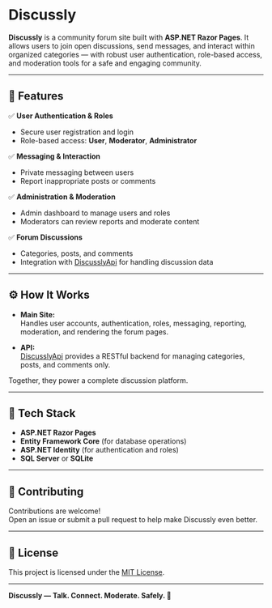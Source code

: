# Discussly

**Discussly** is a community forum site built with **ASP.NET Razor Pages**. It allows users to join open discussions, send messages, and interact within organized categories — with robust user authentication, role-based access, and moderation tools for a safe and engaging community.

---

## 🚀 Features

✅ **User Authentication & Roles**  
- Secure user registration and login  
- Role-based access: **User**, **Moderator**, **Administrator**

✅ **Messaging & Interaction**  
- Private messaging between users  
- Report inappropriate posts or comments

✅ **Administration & Moderation**  
- Admin dashboard to manage users and roles  
- Moderators can review reports and moderate content

✅ **Forum Discussions**  
- Categories, posts, and comments  
- Integration with [DiscusslyApi](https://github.com/blockplocker/DiscusslyApi) for handling discussion data

---

## ⚙️ How It Works

- **Main Site:**  
  Handles user accounts, authentication, roles, messaging, reporting, moderation, and rendering the forum pages.

- **API:**  
  [DiscusslyApi](https://github.com/blockplocker/DiscusslyApi) provides a RESTful backend for managing categories, posts, and comments only.

Together, they power a complete discussion platform.

---

## 📌 Tech Stack

- **ASP.NET Razor Pages**
- **Entity Framework Core** (for database operations)
- **ASP.NET Identity** (for authentication and roles)
- **SQL Server** or **SQLite**

---

## 🤝 Contributing

Contributions are welcome!  
Open an issue or submit a pull request to help make Discussly even better.

---

## 📄 License

This project is licensed under the [MIT License](LICENSE).

---

**Discussly — Talk. Connect. Moderate. Safely. 🚀**

